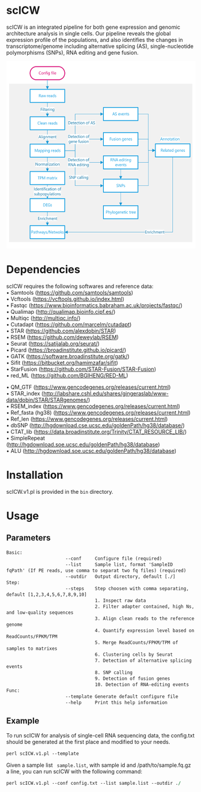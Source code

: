 # scICW
scICW is an integrated pipeline for both gene expression and genomic architecture analysis in single cells. Our pipeline reveals the global expression profile of the populations, and also identifies the changes in transcriptome/genome including alternative splicing (AS), single-nucleotide polymorphisms (SNPs), RNA editing and gene fusion.  

<img src="https://github.com/Cacti-Jiang/scICW/blob/master/image/workflow.png" width = "550" height = "500" alt="workflow" align=center />

# Dependencies
scICW requires the following softwares and reference data:  
• Samtools (https://github.com/samtools/samtools)  
• Vcftools (https://vcftools.github.io/index.html)  
• Fastqc (https://www.bioinformatics.babraham.ac.uk/projects/fastqc/)  
• Qualimap (http://qualimap.bioinfo.cipf.es/)  
• Multiqc (http://multiqc.info/)  
• Cutadapt (https://github.com/marcelm/cutadapt)  
• STAR (https://github.com/alexdobin/STAR)  
• RSEM (https://github.com/deweylab/RSEM)  
• Seurat (https://satijalab.org/seurat/)  
• Picard (https://broadinstitute.github.io/picard/)  
• GATK (https://software.broadinstitute.org/gatk/)  
• Sifit (https://bitbucket.org/hamimzafar/sifit)  
• StarFusion (https://github.com/STAR-Fusion/STAR-Fusion)  
• red_ML (https://github.com/BGIHENG/RED-ML)  

• QM_GTF (https://www.gencodegenes.org/releases/current.html)  
• STAR_index (http://labshare.cshl.edu/shares/gingeraslab/www-data/dobin/STAR/STARgenomes/)  
• RSEM_index (https://www.gencodegenes.org/releases/current.html)  
• Ref_fasta (hg38) (https://www.gencodegenes.org/releases/current.html)  
• Ref_len (https://www.gencodegenes.org/releases/current.html)  
• dbSNP (http://hgdownload.cse.ucsc.edu/goldenPath/hg38/database/)   
• CTAT_lib (https://data.broadinstitute.org/Trinity/CTAT_RESOURCE_LIB/)  
• SimpleRepeat (http://hgdownload.soe.ucsc.edu/goldenPath/hg38/database)   
• ALU (http://hgdownload.soe.ucsc.edu/goldenPath/hg38/database)  
# Installation
scICW.v1.pl is provided in the ```bin``` directory.  
# Usage
## Parameters
```
Basic:
                      --conf     Configure file (required)
                      --list     Sample list, format 'SampleID  fqPath' (If PE reads, use comma to separat two fq files) (required) 
                      --outdir   Output directory, default [./]
Step:
                      --steps    Step choosen with comma separating, default [1,2,3,4,5,6,7,8,9,10]
                                 1. Inspect raw data
                                 2. Filter adapter contained, high Ns, and low-quality sequences
                                 3. Align clean reads to the reference genome
                                 4. Quantify expression level based on ReadCounts/FPKM/TPM
                                 5. Merge ReadCounts/FPKM/TPM of samples to matrixes
                                 6. Clustering cells by Seurat
                                 7. Detection of alternative splicing events
                                 8. SNP calling
                                 9. Detection of fusion genes
                                 10. Detection of RNA-editing events
Func:
                      --template Generate default configure file
                      --help     Print this help information
```
## Example
To run scICW for analysis of single-cell RNA sequencing data, the config.txt should be generated at the first place and modified to your needs.
```perl
perl scICW.v1.pl --template
```
Given a sample list ``` sample.list```, with sample id and /path/to/sample.fq.gz a line, you can run scICW with the following command:
```perl
perl scICW.v1.pl --conf config.txt --list sample.list --outdir ./
```
